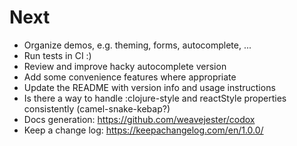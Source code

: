 # Next

* Organize demos, e.g. theming, forms, autocomplete, ...
* Run tests in CI :)
* Review and improve hacky autocomplete version
* Add some convenience features where appropriate
* Update the README with version info and usage instructions
* Is there a way to handle :clojure-style and reactStyle properties
  consistently (camel-snake-kebap?)
* Docs generation: https://github.com/weavejester/codox
* Keep a change log: https://keepachangelog.com/en/1.0.0/
